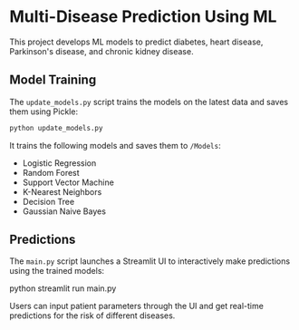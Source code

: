 # Multi-Disease Prediction Using ML

This project develops ML models to predict diabetes, heart disease, Parkinson's disease, and chronic kidney disease.

## Model Training

The `update_models.py` script trains the models on the latest data and saves them using Pickle:

```python
python update_models.py
```

It trains the following models and saves them to `/Models`:

* Logistic Regression
* Random Forest
* Support Vector Machine
* K-Nearest Neighbors
* Decision Tree
* Gaussian Naive Bayes

## Predictions

The `main.py` script launches a Streamlit UI to interactively make predictions using the trained models:

python
streamlit run main.py

Users can input patient parameters through the UI and get real-time predictions for the risk of different diseases.